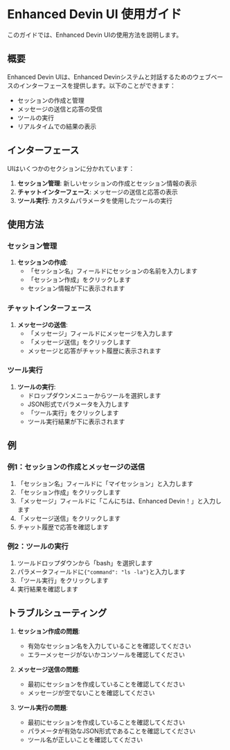 # Enhanced Devin UI 使用ガイド

このガイドでは、Enhanced Devin UIの使用方法を説明します。

## 概要

Enhanced Devin UIは、Enhanced Devinシステムと対話するためのウェブベースのインターフェースを提供します。以下のことができます：

- セッションの作成と管理
- メッセージの送信と応答の受信
- ツールの実行
- リアルタイムでの結果の表示

## インターフェース

UIはいくつかのセクションに分かれています：

1. **セッション管理**: 新しいセッションの作成とセッション情報の表示
2. **チャットインターフェース**: メッセージの送信と応答の表示
3. **ツール実行**: カスタムパラメータを使用したツールの実行

## 使用方法

### セッション管理

1. **セッションの作成**:
   - 「セッション名」フィールドにセッションの名前を入力します
   - 「セッション作成」をクリックします
   - セッション情報が下に表示されます

### チャットインターフェース

1. **メッセージの送信**:
   - 「メッセージ」フィールドにメッセージを入力します
   - 「メッセージ送信」をクリックします
   - メッセージと応答がチャット履歴に表示されます

### ツール実行

1. **ツールの実行**:
   - ドロップダウンメニューからツールを選択します
   - JSON形式でパラメータを入力します
   - 「ツール実行」をクリックします
   - ツール実行結果が下に表示されます

## 例

### 例1：セッションの作成とメッセージの送信

1. 「セッション名」フィールドに「マイセッション」と入力します
2. 「セッション作成」をクリックします
3. 「メッセージ」フィールドに「こんにちは、Enhanced Devin！」と入力します
4. 「メッセージ送信」をクリックします
5. チャット履歴で応答を確認します

### 例2：ツールの実行

1. ツールドロップダウンから「bash」を選択します
2. パラメータフィールドに`{"command": "ls -la"}`と入力します
3. 「ツール実行」をクリックします
4. 実行結果を確認します

## トラブルシューティング

1. **セッション作成の問題**:
   - 有効なセッション名を入力していることを確認してください
   - エラーメッセージがないかコンソールを確認してください

2. **メッセージ送信の問題**:
   - 最初にセッションを作成していることを確認してください
   - メッセージが空でないことを確認してください

3. **ツール実行の問題**:
   - 最初にセッションを作成していることを確認してください
   - パラメータが有効なJSON形式であることを確認してください
   - ツール名が正しいことを確認してください
